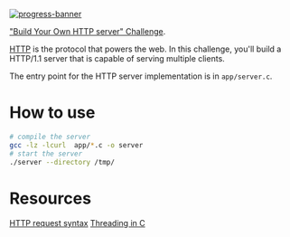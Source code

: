 [![progress-banner](https://backend.codecrafters.io/progress/http-server/d6024b54-aeef-4707-9128-f99b7d5d5df8)](https://app.codecrafters.io/users/codecrafters-bot?r=2qF)

["Build Your Own HTTP server" Challenge](https://app.codecrafters.io/courses/http-server/overview).

[HTTP](https://en.wikipedia.org/wiki/Hypertext_Transfer_Protocol) is the
protocol that powers the web. In this challenge, you'll build a HTTP/1.1 server
that is capable of serving multiple clients.

The entry point for the HTTP server implementation is in `app/server.c`.

# How to use

```sh
# compile the server
gcc -lz -lcurl  app/*.c -o server
# start the server
./server --directory /tmp/
```

# Resources

[HTTP request syntax](https://www.w3.org/Protocols/rfc2616/rfc2616-sec5.html)
[Threading in C](https://www.geeksforgeeks.org/multithreading-in-c)
